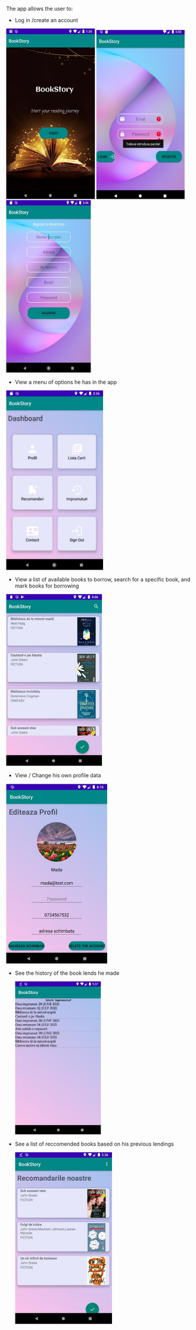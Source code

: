 The app allows the user to:
* Log in /create an account

![Default page](default.png) ![Login](login.png) ![Register](register.png)
* View a menu of options he has in the app
  
![User menu](menu-user.png)
  
* View a list of available books to borrow, search for a specific book, and mark books for borrowing

![Books list](books-list.png)

* View / Change his own profile data

![User profile](user-profile.png)

* See the history of the book lends he made

  ![Lendings](lendings.png)
* See a list of reccomended books based on his previous lendings

  ![Reccomendations](recs-list.png)
